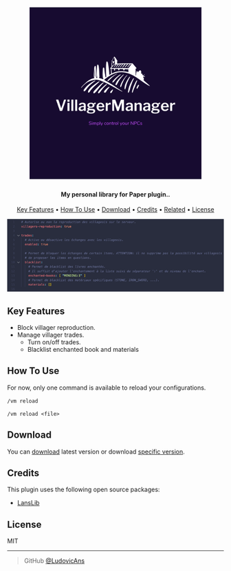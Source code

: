 <h1 align="center">
  <a href="https://github.com/LudovicAns/LansLib"><img src="./logo.png" alt="Logo LansLib" width="400"></a>
  <br>
</h1>

<h4 align="center">My personal library for Paper plugin..</h4>


<p align="center">
  <a href="#key-features">Key Features</a> •
  <a href="#how-to-use">How To Use</a> •
  <a href="#download">Download</a> •
  <a href="#credits">Credits</a> •
  <a href="#related">Related</a> •
  <a href="#license">License</a>
</p>

<img src="./screenshot.png">


## Key Features

* Block villager reproduction.
* Manage villager trades.
  * Turn on/off trades.
  * Blacklist enchanted book and materials

## How To Use

For now, only one command is available to reload your configurations.

```
/vm reload
```
```
/vm reload <file>
```

## Download

You can [download](https://github.com/LudovicAns/LansLib/releases/download/v1.1.0/LansLib-1.1.0.jar) latest version or
download [specific version](https://github.com/LudovicAns/LansLib/releases).

## Credits

This plugin uses the following open source packages:

- [LansLib](https://github.com/LudovicAns/LansLib)

## License

MIT

---

> GitHub [@LudovicAns](https://github.com/ludovicans)
